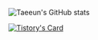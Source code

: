 ![Taeeun's GitHub stats](https://github-readme-stats.vercel.app/api?username=xodms1701&show_icons=true&theme=radical)

[![Tistory's Card](https://github-readme-tistory-card.vercel.app/api?name=samuel-alter1128&postId=25&theme=tistory)](https://samuel-alter1128.tistory.com/25)
